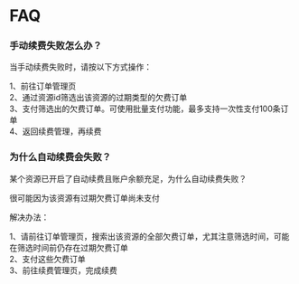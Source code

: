 
 
# FAQ

### 手动续费失败怎么办？

当手动续费失败时，请按以下方式操作：

1、前往订单管理页  
2、通过资源id筛选出该资源的过期类型的欠费订单  
3、支付筛选出的欠费订单。可使用批量支付功能，最多支持一次性支付100条订单  
4、返回续费管理，再续费

### 为什么自动续费会失败？

某个资源已开启了自动续费且账户余额充足，为什么自动续费失败？

很可能因为该资源有过期欠费订单尚未支付

解决办法：

1、请前往订单管理页，搜索出该资源的全部欠费订单，尤其注意筛选时间，可能在筛选时间前仍存在过期欠费订单  
2、支付这些欠费订单  
3、前往续费管理页，完成续费
